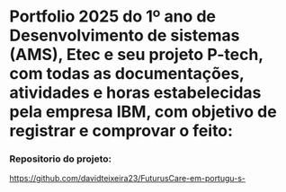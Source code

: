 # Portfolio 2025 do 1º ano de Desenvolvimento de sistemas (AMS), Etec e seu projeto P-tech, com todas as documentações, atividades e horas estabelecidas pela empresa IBM, com objetivo de registrar e comprovar o feito: <h3>Repositorio do projeto:</h3> https://github.com/davidteixeira23/FuturusCare-em-portugu-s-

